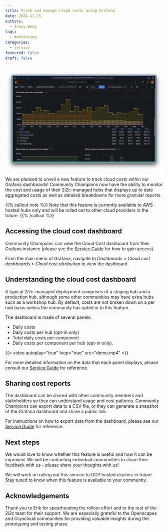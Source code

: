 ```yaml
---
title: Track and manage cloud costs using Grafana
date: 2024-11-15
authors:
  - Jenny Wong
tags:
  - monitoring
categories:
  - service
featured: false
draft: false
---
```


![Screenshot of a graph showing total daily costs per component.](featured.png "Grafana dashboard showing cloud costs broken down by compute, storage and other components for the [Openscapes](https://openscapes.org/) hub.")

We are pleased to unveil a new feature to track cloud costs within our Grafana dashboards! Community Champions now have the ability to monitor the cost and usage of their 2i2c-managed hubs that displays up to date aggregated costs as well as detailed breakdowns for more granular reports.

{{% callout note %}}
Note that this feature is currently available to AWS hosted hubs only and will be rolled out to other cloud providers in the future.
{{% /callout %}}

## Accessing the cloud cost dashboard

Community Champions can view the Cloud Cost dashboard from their Grafana instance (please see the [Service Guide](https://docs.2i2c.org/admin/howto/monitoring/grafana-dashboards/#getting-a-grafana-account) for how to gain access).

From the main menu of Grafana, navigate to *Dashboards > Cloud cost dashboards > Cloud cost attribution* to view the dashboard.

## Understanding the cloud cost dashboard

A typical 2i2c-managed deployment comprises of a staging hub and a production hub, although some other communities may have extra hubs such as a workshop hub. By default, costs are not broken down on a per hub basis unless the community has opted in to this feature.

The dashboard is made of several panels:

- Daily costs
- Daily costs per hub (opt-in only)
- Total daily costs per component
- Daily costs per component per hub (opt-in only).

{{< video autoplay="true" loop="true" src="demo.mp4" >}}

For more detailed information on the data that each panel displays, please consult our [Service Guide](https://docs.2i2c.org/admin/howto/monitoring/cost-attribution/#understanding-the-cloud-cost-dashboard) for reference.

## Sharing cost reports

The dashboard can be shared with other community members and stakeholders so they can understand usage and cost patterns. Community Champions can export data to a CSV file, or they can generate a snapshot of the Grafana dashboard and share a public link.

For instructions on how to export data from the dashboard, please see our [Service Guide](https://docs.2i2c.org/admin/howto/monitoring/cost-attribution/#sharing-cost-reports) for reference.

## Next steps

We would love to know whether this feature is useful and how it can be improved. We will be contacting individual communities to share their feedback with us – please share your thoughts with us!

We will work on rolling out this service to GCP hosted clusters in future. Stay tuned to know when this feature is available to your community.

## Acknowledgements

Thank you to Erik for spearheading the rollout effort and to the rest of the 2i2c team for their support. We are especially grateful to the Openscapes and Cryocloud communities for providing valuable insights during the prototyping and testing phase.
